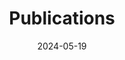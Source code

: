 ---
title: 'Publications'
date: 2024-05-19
type: landing

design:
  # Section spacing
  spacing: '5rem'

# Page sections
sections:
  - block: collection
    id: publications
    content:
      title: Publications
      filters:
        folders:
          - publication
        featured_only: false
    design:
      view: article-grid
      columns: 1
---